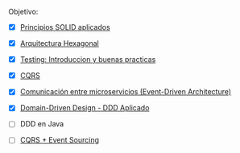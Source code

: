 Objetivo:

- [x] [Principios SOLID aplicados](./principios_solid_aplicados/)
- [x] [Arquitectura Hexagonal](./arquitectura_hexagonal/)
- [x] [Testing: Introduccion y buenas practicas](./testing_intro_y_buenas_practicas/)
- [x] [CQRS](./cqrs/)
- [x] [Comunicación entre microservicios (Event-Driven Architecture)](./event_driven_architecture/)
- [x] [Domain-Driven Design - DDD Aplicado](./ddd_aplicado/)
- [ ] DDD en Java
- [ ] [CQRS + Event Sourcing](./cqrs_eventsourcing/)

